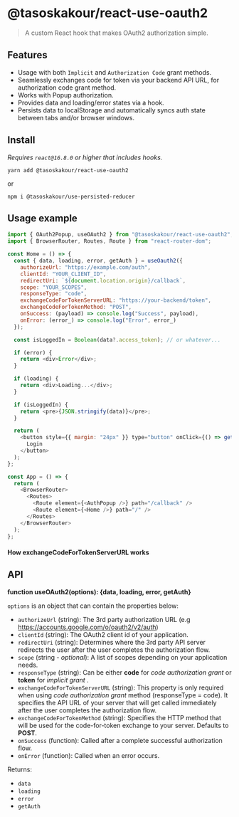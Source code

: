 # @tasoskakour/react-use-oauth2

> A custom React hook that makes OAuth2 authorization simple.

## Features

- Usage with both `Implicit` and `Authorization Code` grant methods.
- Seamlessly exchanges code for token via your backend API URL, for authorization code grant method.
- Works with Popup authorization.
- Provides data and loading/error states via a hook.
- Persists data to localStorage and automatically syncs auth state between tabs and/or browser windows.

## Install

_Requires `react@16.8.0` or higher that includes hooks._

```console
yarn add @tasoskakour/react-use-oauth2
```

or

```console
npm i @tasoskakour/use-persisted-reducer
```

## Usage example

```js
import { OAuth2Popup, useOAuth2 } from "@tasoskakour/react-use-oauth2";
import { BrowserRouter, Routes, Route } from "react-router-dom";

const Home = () => {
  const { data, loading, error, getAuth } = useOauth2({
    authorizeUrl: "https://example.com/auth",
    clientId: "YOUR_CLIENT_ID",
    redirectUri: `${document.location.origin}/callback`,
    scope: "YOUR_SCOPES",
    responseType: "code",
    exchangeCodeForTokenServerURL: "https://your-backend/token",
    exchangeCodeForTokenMethod: "POST",
    onSuccess: (payload) => console.log("Success", payload),
    onError: (error_) => console.log("Error", error_)
  });

  const isLoggedIn = Boolean(data?.access_token); // or whatever...

  if (error) {
    return <div>Error</div>;
  }

  if (loading) {
    return <div>Loading...</div>;
  }

  if (isLoggedIn) {
    return <pre>{JSON.stringify(data)}</pre>;
  }

  return (
    <button style={{ margin: "24px" }} type="button" onClick={() => getAuth()}>
      Login
    </button>
  );
};

const App = () => {
  return (
    <BrowserRouter>
      <Routes>
        <Route element={<AuthPopup />} path="/callback" />
        <Route element={<Home />} path="/" />
      </Routes>
    </BrowserRouter>
  );
};
```

#### How exchangeCodeForTokenServerURL works

## API

**function useOAuth2(options): {data, loading, error, getAuth}**

`options` is an object that can contain the properties below:

- `authorizeUrl` (string): The 3rd party authorization URL (e.g https://accounts.google.com/o/oauth2/v2/auth)
- `clientId` (string): The OAuth2 client id of your application.
- `redirectUri` (string): Determines where the 3rd party API server redirects the user after the user completes the authorization flow.
- `scope` (string - _optional_): A list of scopes depending on your application needs.
- `responseType` (string): Can be either **code** for _code authorization grant_ or **token** for _implicit grant_ .
- `exchangeCodeForTokenServerURL` (string): This property is only required when using _code authorization grant_ method (responseType = code). It specifies the API URL of your server that will get called immediately after the user completes the authorization flow.
- `exchangeCodeForTokenMethod` (string): Specifies the HTTP method that will be used for the code-for-token exchange to your server. Defaults to **POST**.
- `onSuccess` (function): Called after a complete successful authorization flow.
- `onError` (function): Called when an error occurs.

Returns:

- `data`
- `loading`
- `error`
- `getAuth`

